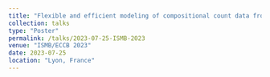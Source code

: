 ```yaml
---
title: "Flexible and efficient modeling of compositional count data from high-throughput sequencing"
collection: talks
type: "Poster"
permalink: /talks/2023-07-25-ISMB-2023
venue: "ISMB/ECCB 2023"
date: 2023-07-25
location: "Lyon, France"
---
```

